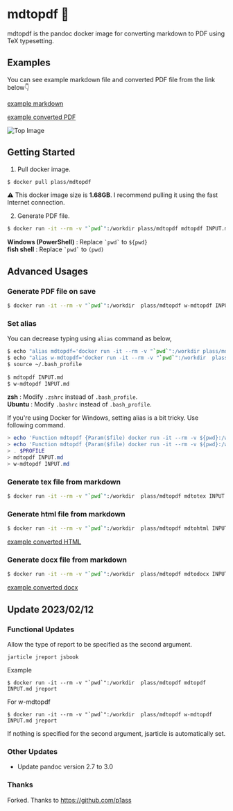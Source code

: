 # mdtopdf 🐳

mdtopdf is the pandoc docker image for converting markdown to PDF using TeX typesetting.

## Examples

You can see example markdown file and converted PDF file from the link below👇

[example markdown](examples/example.md)

[example converted PDF](examples/example.pdf)

![Top Image](top_image.png)

## Getting Started

1. Pull docker image.
```bash
$ docker pull plass/mdtopdf
```

⚠️ This docker image size is **1.68GB**. I recommend pulling it using the fast Internet connection.

2. Generate PDF file.
```bash
$ docker run -it --rm -v "`pwd`":/workdir plass/mdtopdf mdtopdf INPUT.md
```

**Windows (PowerShell)** : Replace `` `pwd` `` to `${pwd}`  
**fish shell** : Replace `` `pwd` `` to `(pwd)`

## Advanced Usages

### Generate PDF file on save

```bash
$ docker run -it --rm -v "`pwd`":/workdir  plass/mdtopdf w-mdtopdf INPUT.md
```

### Set alias

You can decrease typing using `alias` command as below,

```bash
$ echo "alias mdtopdf='docker run -it --rm -v "`pwd`":/workdir plass/mdtopdf mdtopdf'" >> ~/.bash_profile
$ echo "alias w-mdtopdf='docker run -it --rm -v "`pwd`":/workdir  plass/mdtopdf  w-mdtopdf'" >> ~/.bash_profile
$ source ~/.bash_profile
 
$ mdtopdf INPUT.md
$ w-mdtopdf INPUT.md
```

**zsh** : Modify `.zshrc` instead of `.bash_profile`.  
**Ubuntu** : Modify `.bashrc` instead of `.bash_profile`.

If you're using Docker for Windows, setting alias is a bit tricky.  Use following command.

```powershell
> echo 'Function mdtopdf {Param($file) docker run -it --rm -v ${pwd}:/workdir plass/mdtopdf mdtopdf $(Get-ChildItem $file -Name)}' >> $PROFILE
> echo 'Function mdtopdf {Param($file) docker run -it --rm -v ${pwd}:/workdir plass/mdtopdf w-mdtopdf $(Get-ChildItem $file -Name)}' >> $PROFILE
> . $PROFILE
> mdtopdf INPUT.md
> w-mdtopdf INPUT.md
```

### Generate tex file from markdown

```bash
$ docker run -it --rm -v "`pwd`":/workdir  plass/mdtopdf mdtotex INPUT.md
```

### Generate html file from markdown

```bash
$ docker run -it --rm -v "`pwd`":/workdir  plass/mdtopdf mdtohtml INPUT.md
```

[example converted HTML](examples/example.html)

### Generate docx file from markdown

```bash
$ docker run -it --rm -v "`pwd`":/workdir  plass/mdtopdf mdtodocx INPUT.md
```

[example converted docx](examples/example.docx)

## Update 2023/02/12
### Functional Updates
Allow the type of report to be specified as the second argument.
```
jarticle jreport jsbook
```

Example
```
$ docker run -it --rm -v "`pwd`":/workdir  plass/mdtopdf mdtopdf INPUT.md jreport
```

For w-mdtopdf
```
$ docker run -it --rm -v "`pwd`":/workdir  plass/mdtopdf w-mdtopdf INPUT.md jreport
```

If nothing is specified for the second argument, jsarticle is automatically set.

### Other Updates
- Update pandoc version 2.7 to 3.0

### Thanks
Forked.
Thanks to https://github.com/p1ass